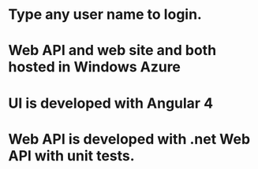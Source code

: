 # Type any user name to login.
# Web API and web site and both hosted in Windows Azure
# UI is developed with Angular 4
# Web API is developed with .net Web API with unit tests.

